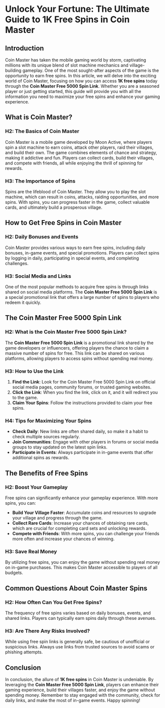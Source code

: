 # Unlock Your Fortune: The Ultimate Guide to 1K Free Spins in Coin Master

## Introduction

Coin Master has taken the mobile gaming world by storm, captivating millions with its unique blend of slot machine mechanics and village-building gameplay. One of the most sought-after aspects of the game is the opportunity to earn free spins. In this article, we will delve into the exciting world of Coin Master, focusing on how you can access **1K free spins** today through the **Coin Master Free 5000 Spin Link**. Whether you are a seasoned player or just getting started, this guide will provide you with all the information you need to maximize your free spins and enhance your gaming experience.

## What is Coin Master?

### H2: The Basics of Coin Master

Coin Master is a mobile game developed by Moon Active, where players spin a slot machine to earn coins, attack other players, raid their villages, and build their own. The game combines elements of chance and strategy, making it addictive and fun. Players can collect cards, build their villages, and compete with friends, all while enjoying the thrill of spinning for rewards.

### H3: The Importance of Spins

Spins are the lifeblood of Coin Master. They allow you to play the slot machine, which can result in coins, attacks, raiding opportunities, and more spins. With spins, you can progress faster in the game, collect valuable cards, and ultimately build a prosperous village.

## How to Get Free Spins in Coin Master

### H2: Daily Bonuses and Events

Coin Master provides various ways to earn free spins, including daily bonuses, in-game events, and special promotions. Players can collect spins by logging in daily, participating in special events, and completing challenges.

### H3: Social Media and Links

One of the most popular methods to acquire free spins is through links shared on social media platforms. The **Coin Master Free 5000 Spin Link** is a special promotional link that offers a large number of spins to players who redeem it quickly.

## The Coin Master Free 5000 Spin Link

### H2: What is the Coin Master Free 5000 Spin Link?

The **Coin Master Free 5000 Spin Link** is a promotional link shared by the game developers or influencers, offering players the chance to claim a massive number of spins for free. This link can be shared on various platforms, allowing players to access spins without spending real money.

### H3: How to Use the Link

1. **Find the Link**: Look for the Coin Master Free 5000 Spin Link on official social media pages, community forums, or trusted gaming websites.
2. **Click the Link**: When you find the link, click on it, and it will redirect you to the game.
3. **Claim Your Spins**: Follow the instructions provided to claim your free spins.

### H4: Tips for Maximizing Your Spins

- **Check Daily**: New links are often shared daily, so make it a habit to check multiple sources regularly.
- **Join Communities**: Engage with other players in forums or social media groups to stay updated on the latest spin links.
- **Participate in Events**: Always participate in in-game events that offer additional spins as rewards.

## The Benefits of Free Spins

### H2: Boost Your Gameplay

Free spins can significantly enhance your gameplay experience. With more spins, you can:

- **Build Your Village Faster**: Accumulate coins and resources to upgrade your village and progress through the game.
- **Collect Rare Cards**: Increase your chances of obtaining rare cards, which are crucial for completing card sets and unlocking rewards.
- **Compete with Friends**: With more spins, you can challenge your friends more often and increase your chances of winning.

### H3: Save Real Money

By utilizing free spins, you can enjoy the game without spending real money on in-game purchases. This makes Coin Master accessible to players of all budgets.

## Common Questions About Coin Master Spins

### H2: How Often Can You Get Free Spins?

The frequency of free spins varies based on daily bonuses, events, and shared links. Players can typically earn spins daily through these avenues.

### H3: Are There Any Risks Involved?

While using free spin links is generally safe, be cautious of unofficial or suspicious links. Always use links from trusted sources to avoid scams or phishing attempts.

## Conclusion

In conclusion, the allure of **1K free spins** in Coin Master is undeniable. By leveraging the **Coin Master Free 5000 Spin Link**, players can enhance their gaming experience, build their villages faster, and enjoy the game without spending money. Remember to stay engaged with the community, check for daily links, and make the most of in-game events. Happy spinning!
